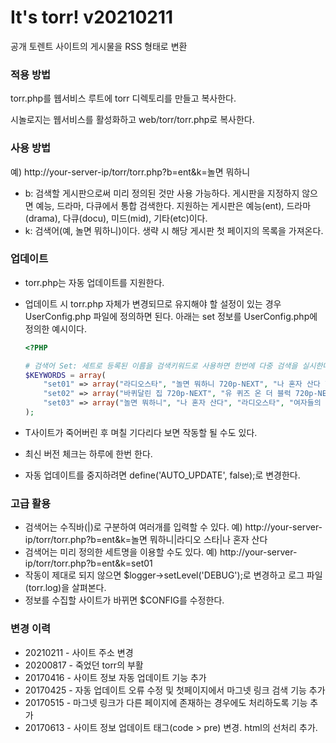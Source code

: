 # It's torr! v20210211

공개 토렌트 사이트의 게시물을 RSS 형태로 변환

### 적용 방법

torr.php를 웹서비스 루트에 torr 디렉토리를 만들고 복사한다.  

시놀로지는 웹서비스를 활성화하고 web/torr/torr.php로 복사한다.

### 사용 방법

예) http://your-server-ip/torr/torr.php?b=ent&k=놀면 뭐하니

 - b: 검색할 게시판으로써 미리 정의된 것만 사용 가능하다. 게시판을 지정하지 않으면 예능, 드라마, 다큐에서 통합 검색한다. 지원하는 게시판은 예능(ent), 드라마(drama), 다큐(docu), 미드(mid), 기타(etc)이다.
- k: 검색어(예, 놀면 뭐하니)이다. 생략 시 해당 게시판 첫 페이지의 목록을 가져온다.

### 업데이트

- torr.php는 자동 업데이트를 지원한다. 

- 업데이트 시 torr.php 자체가 변경되므로 유지해야 할 설정이 있는 경우 UserConfig.php 파일에 정의하면 된다.
  아래는 set 정보를 UserConfig.php에 정의한 예시이다.

  ```php
  <?PHP
  
  # 검색어 Set: 세트로 등록된 이름을 검색키워드로 사용하면 한번에 다중 검색을 실시한다.
  $KEYWORDS = array(
      "set01" => array("라디오스타", "놀면 뭐하니 720p-NEXT", "나 혼자 산다 720p-NEXT"),
      "set02" => array("바퀴달린 집 720p-NEXT", "유 퀴즈 온 더 블럭 720p-NEXT"),
      "set03" => array("놀면 뭐하니", "나 혼자 산다", "라디오스타", "여자들의 은밀한 파티")
  );
  ```

- T사이트가 죽어버린 후 며칠 기다리다 보면 작동할 될 수도 있다.

- 최신 버전 체크는 하루에 한번 한다.

- 자동 업데이트를 중지하려면 define('AUTO_UPDATE', false);로 변경한다.

### 고급 활용

- 검색어는 수직바(|)로 구분하여 여러개를 입력할 수 있다. 
  예) http://your-server-ip/torr/torr.php?b=ent&k=놀면 뭐하니|라디오 스타|나 혼자 산다
- 검색어는 미리 정의한 세트명을 이용할 수도 있다. 
  예)  http://your-server-ip/torr/torr.php?b=ent&k=set01
- 작동이 제대로 되지 않으면 $logger->setLevel('DEBUG');로 변경하고 로그 파일(torr.log)을 살펴본다.
- 정보를 수집할 사이트가 바뀌면 $CONFIG를 수정한다.

### 변경 이력

 *   20210211 - 사이트 주소 변경
 *   20200817 - 죽었던 torr의 부활
 *   20170416 - 사이트 정보 자동 업데이트 기능 추가
 *   20170425 - 자동 업데이트 오류 수정 및 첫페이지에서 마그넷 링크 검색 기능 추가
 *   20170515 - 마그넷 링크가 다른 페이지에 존재하는 경우에도 처리하도록 기능 추가
 *   20170613 - 사이트 정보 업데이트 태그(code > pre) 변경. html의 선처리 추가.
